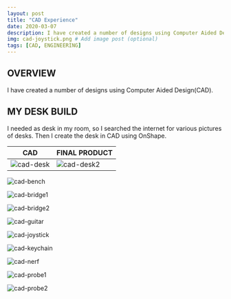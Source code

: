 ```yaml
---
layout: post
title: "CAD Experience"
date: 2020-03-07
description: I have created a number of designs using Computer Aided Design(CAD). # Add post description (optional)
img: cad-joystick.png # Add image post (optional)
tags: [CAD, ENGINEERING]
---
```





## OVERVIEW

I have created a number of designs using Computer Aided Design(CAD).

## MY DESK BUILD

I needed as desk in my room, so I searched the internet for various pictures of desks.  Then I create the desk in CAD using OnShape. 

CAD           | FINAL PRODUCT
------------- | -------------
![cad-desk](http://natgrrl.github.io/assets/img/cad-desk.png) |  ![cad-desk2](http://natgrrl.github.io/assets/img/cad-desk2.jpg)

![cad-bench](http://natgrrl.github.io/assets/img/cad-bench.png)

![cad-bridge1](http://natgrrl.github.io/assets/img/cad-bridge1.png)

![cad-bridge2](http://natgrrl.github.io/assets/img/cad-bridge2.png)

![cad-guitar](http://natgrrl.github.io/assets/img/cad-guitar.png)

![cad-joystick](http://natgrrl.github.io/assets/img/cad-joystick.png)

![cad-keychain](http://natgrrl.github.io/assets/img/cad-keychain.png)

![cad-nerf](http://natgrrl.github.io/assets/img/cad-nerf.png)

![cad-probe1](http://natgrrl.github.io/assets/img/cad-probe1.png)

![cad-probe2](http://natgrrl.github.io/assets/img/cad-probe2.png)
